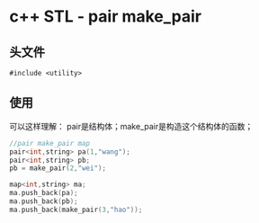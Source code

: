 # c++ STL - pair make_pair

## 头文件
`#include <utility>`

## 使用

可以这样理解：
pair是结构体；make_pair是构造这个结构体的函数；

```c++
//pair make_pair map
pair<int,string> pa(1,"wang");
pair<int,string> pb;
pb = make_pair(2,"wei");

map<int,string> ma;
ma.push_back(pa);
ma.push_back(pb);
ma.push_back(make_pair(3,"hao"));

```

